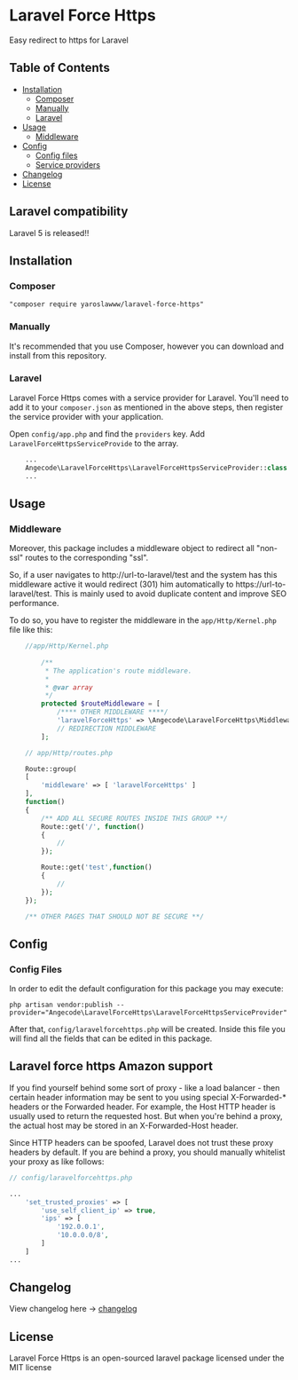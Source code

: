 # Laravel Force Https

Easy redirect to https for Laravel


## Table of Contents

- <a href="#installation">Installation</a>
    - <a href="#composer">Composer</a>
    - <a href="#manually">Manually</a>
    - <a href="#laravel">Laravel</a>
- <a href="#usage">Usage</a>
    - <a href="#middleware">Middleware</a>
- <a href="#config">Config</a>
    - <a href="#config-files">Config files</a>
    - <a href="#service-providers">Service providers</a>
- <a href="#changelog">Changelog</a>
- <a href="#license">License</a>

## Laravel compatibility

Laravel 5 is released!!

## Installation

### Composer

    "composer require yaroslawww/laravel-force-https"
    
### Manually

It's recommended that you use Composer, however you can download and install from this repository.

### Laravel

Laravel Force Https comes with a service provider for Laravel. You'll need to add it to your `composer.json` as mentioned in the above steps, then register the service provider with your application.

Open `config/app.php` and find the `providers` key. Add `LaravelForceHttpsServiceProvide` to the array.

```php
	...
	Angecode\LaravelForceHttps\LaravelForceHttpsServiceProvider::class
	...
```

## Usage

### Middleware

Moreover, this package includes a middleware object to redirect all "non-ssl" routes to the corresponding "ssl".

So, if a user navigates to http://url-to-laravel/test and the system has this middleware active it would redirect (301) him automatically to https://url-to-laravel/test. This is mainly used to avoid duplicate content and improve SEO performance.

To do so, you have to register the middleware in the `app/Http/Kernel.php` file like this:

```php
    //app/Http/Kernel.php
	
		/**
		 * The application's route middleware.
		 *
		 * @var array
		 */
		protected $routeMiddleware = [
			/**** OTHER MIDDLEWARE ****/
			'laravelForceHttps' => \Angecode\LaravelForceHttps\Middleware\LaravelForceHttpsMiddlewareRedirect::class,
			// REDIRECTION MIDDLEWARE
		];

```


```php
	// app/Http/routes.php

	Route::group(
	[
		'middleware' => [ 'laravelForceHttps' ]
	],
	function()
	{
		/** ADD ALL SECURE ROUTES INSIDE THIS GROUP **/
		Route::get('/', function()
		{
			//
		});

		Route::get('test',function()
		{
			//
		});
	});

	/** OTHER PAGES THAT SHOULD NOT BE SECURE **/

```

## Config

### Config Files

In order to edit the default configuration for this package you may execute:

```
php artisan vendor:publish --provider="Angecode\LaravelForceHttps\LaravelForceHttpsServiceProvider"
```

After that, `config/laravelforcehttps.php` will be created. Inside this file you will find all the fields that can be edited in this package.

## Laravel force https Amazon support 
If you find yourself behind some sort of proxy - like a load balancer - then certain header information may be sent to you using special X-Forwarded-* headers or the Forwarded header. For example, the Host HTTP header is usually used to return the requested host. But when you're behind a proxy, the actual host may be stored in an X-Forwarded-Host header.

Since HTTP headers can be spoofed, Laravel does not trust these proxy headers by default. If you are behind a proxy, you should manually whitelist your proxy as like follows:

```php
// config/laravelforcehttps.php

...
    'set_trusted_proxies' => [
        'use_self_client_ip' => true,
        'ips' => [
            '192.0.0.1',
            '10.0.0.0/8',
        ]
    ]
...

```

## Changelog
View changelog here -> [changelog](CHANGELOG.md)

## License

Laravel Force Https is an open-sourced laravel package licensed under the MIT license
